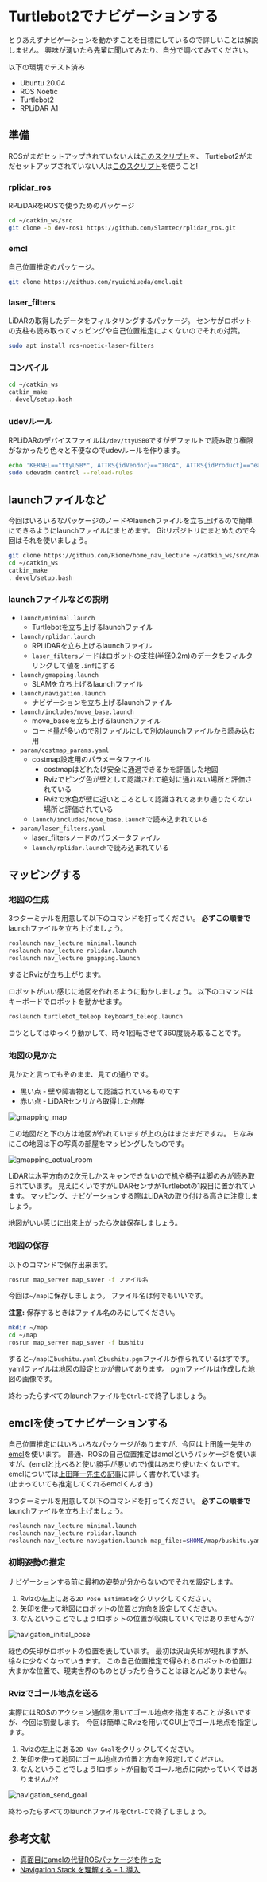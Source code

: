 # Turtlebot2でナビゲーションする

とりあえずナビゲーションを動かすことを目標にしているので詳しいことは解説しません。
興味が湧いたら先輩に聞いてみたり、自分で調べてみてください。

以下の環境でテスト済み

- Ubuntu 20.04
- ROS Noetic
- Turtlebot2
- RPLiDAR A1

## 準備

ROSがまだセットアップされていない人は[このスクリプト](https://github.com/ryuichiueda/ros_setup_scripts_Ubuntu20.04_desktop)を、
Turtlebot2がまだセットアップされていない人は[このスクリプト](https://github.com/shutosheep/turtlebot2_on_noetic)を使うこと!

### rplidar_ros

RPLiDARをROSで使うためのパッケージ

```bash
cd ~/catkin_ws/src
git clone -b dev-ros1 https://github.com/Slamtec/rplidar_ros.git
```

### emcl

自己位置推定のパッケージ。

```bash
git clone https://github.com/ryuichiueda/emcl.git
```

### laser_filters

LiDARの取得したデータをフィルタリングするパッケージ。
センサがロボットの支柱も読み取ってマッピングや自己位置推定によくないのでそれの対策。

```bash
sudo apt install ros-noetic-laser-filters
```

### コンパイル

```bash
cd ~/catkin_ws
catkin_make
. devel/setup.bash
```

### udevルール

RPLiDARのデバイスファイルは`/dev/ttyUSB0`ですがデフォルトで読み取り権限がなかったり色々と不便なのでudevルールを作ります。

```bash
echo 'KERNEL=="ttyUSB*", ATTRS{idVendor}=="10c4", ATTRS{idProduct}=="ea60", MODE:="0666", SYMLINK+="RPLIDAR"' | sudo tee /etc/udev/rules.d/rplidar.rules
sudo udevadm control --reload-rules
```

## launchファイルなど

今回はいろいろなパッケージのノードやlaunchファイルを立ち上げるので簡単にできるようにlaunchファイルにまとめます。
Gitリポジトリにまとめたので今回はそれを使いましょう。

```bash
git clone https://github.com/Rione/home_nav_lecture ~/catkin_ws/src/nav_lecture
cd ~/catkin_ws
catkin_make
. devel/setup.bash
```

### launchファイルなどの説明

- `launch/minimal.launch`
    - Turtlebotを立ち上げるlaunchファイル
- `launch/rplidar.launch`
    - RPLiDARを立ち上げるlaunchファイル
    - `laser_filters`ノードはロボットの支柱(半径0.2m)のデータをフィルタリングして値を`.inf`にする
- `launch/gmapping.launch`
    - SLAMを立ち上げるlaunchファイル
- `launch/navigation.launch`
    - ナビゲーションを立ち上げるlaunchファイル
- `launch/includes/move_base.launch`
    - move_baseを立ち上げるlaunchファイル
    - コード量が多いので別ファイルにして別のlaunchファイルから読み込む用
- `param/costmap_params.yaml`
    - costmap設定用のパラメータファイル
        - costmapはどれたけ安全に通過できるかを評価した地図
        - Rvizでピング色が壁として認識されて絶対に通れない場所と評価されている
        - Rvizで水色が壁に近いところとして認識されてあまり通りたくない場所と評価されている
    - `launch/includes/move_base.launch`で読み込まれている
- `param/laser_filters.yaml`
    - laser_filtersノードのパラメータファイル
    - `launch/rplidar.launch`で読み込まれている

## マッピングする

### 地図の生成

3つターミナルを用意して以下のコマンドを打ってください。
**必ずこの順番で**launchファイルを立ち上げましょう。

```bash
roslaunch nav_lecture minimal.launch
roslaunch nav_lecture rplidar.launch
roslaunch nav_lecture gmapping.launch
```

するとRvizが立ち上がります。

ロボットがいい感じに地図を作れるように動かしましょう。
以下のコマンドはキーボードでロボットを動かせます。

```bash
roslaunch turtlebot_teleop keyboard_teleop.launch
```

コツとしてはゆっくり動かして、時々1回転させて360度読み取ることです。

### 地図の見かた

見かたと言ってもそのまま、見ての通りです。

- 黒い点 - 壁や障害物として認識されているものです
- 赤い点 - LiDARセンサから取得した点群

![gmapping_map](gmapping_map.jpg)

この地図だと下の方は地図が作れていますが上の方はまだまだですね。
ちなみにこの地図は下の写真の部屋をマッピングしたものです。

![gmapping_actual_room](gmapping_actual_room.jpg)

LiDARは水平方向の2次元しかスキャンできないので机や椅子は脚のみが読み取られています。
見えにくいですがLiDARセンサがTurtlebotの1段目に置かれています。
マッピング、ナビゲーションする際はLiDARの取り付ける高さに注意しましょう。

地図がいい感じに出来上がったら次は保存しましょう。

### 地図の保存

以下のコマンドで保存出来ます。

```bash
rosrun map_server map_saver -f ファイル名
```

今回は`~/map`に保存しましょう。
ファイル名は何でもいいです。

**注意:** 保存するときはファイル名のみにしてください。

```bash
mkdir ~/map
cd ~/map
rosrun map_server map_saver -f bushitu
```

すると`~/map`に`bushitu.yaml`と`bushitu.pgm`ファイルが作られているはずです。
yamlファイルは地図の設定とかが書いてあります。
pgmファイルは作成した地図の画像です。

終わったらすべてのlaunchファイルを`Ctrl-C`で終了しましょう。

## emclを使ってナビゲーションする

自己位置推定にはいろいろなパッケージがありますが、今回は上田隆一先生の[emcl](https://github.com/ryuichiueda/emcl)を使います。
普通、ROSの自己位置推定はamclというパッケージを使いますが、(emclと比べると使い勝手が悪いので)僕はあまり使いたくないです。
emclについては[上田隆一先生の記事](https://b.ueda.tech/?post=20210505)に詳しく書かれています。 \
(止まっていても推定してくれるemclくんすき)

3つターミナルを用意して以下のコマンドを打ってください。 
**必ずこの順番で**launchファイルを立ち上げましょう。

```bash
roslaunch nav_lecture minimal.launch
roslaunch nav_lecture rplidar.launch
roslaunch nav_lecture navigation.launch map_file:=$HOME/map/bushitu.yaml
```

### 初期姿勢の推定

ナビゲーションする前に最初の姿勢が分からないのでそれを設定します。

1. Rvizの左上にある`2D Pose Estimate`をクリックしてください。
2. 矢印を使って地図にロボットの位置と方向を設定してください。
3. なんということでしょう!ロボットの位置が収束していくではありませんか?

![navigation_initial_pose](navigation_initial_pose.gif)

緑色の矢印がロボットの位置を表しています。
最初は沢山矢印が現れますが、徐々に少なくなっていきます。
この自己位置推定で得られるロボットの位置は大まかな位置で、現実世界のものとぴったり合うことはほとんどありません。

### Rvizでゴール地点を送る

実際にはROSのアクション通信を用いてゴール地点を指定することが多いですが、今回は割愛します。
今回は簡単にRvizを用いてGUI上でゴール地点を指定します。

1. Rvizの左上にある`2D Nav Goal`をクリックしてください。
2. 矢印を使って地図にゴール地点の位置と方向を設定してください。
3. なんということでしょう!ロボットが自動でゴール地点に向かっていくではありませんか?

![navigation_send_goal](navigation_send_goal.gif)

終わったらすべてのlaunchファイルを`Ctrl-C`で終了しましょう。

## 参考文献

- [真面目にamclの代替ROSパッケージを作った](https://b.ueda.tech/?post=20210505)
- [Navigation Stack を理解する - 1. 導入](https://qiita.com/MoriKen/items/0b75ab291ab0d95c37c2)
